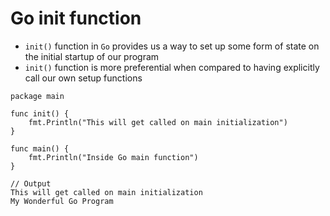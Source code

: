 # **Go init function**
- `init()` function in `Go` provides us a way to set up some form of state on the initial startup of our program
- `init()` function is more preferential when compared to having explicitly call our own setup functions
```golang
package main

func init() {
    fmt.Println("This will get called on main initialization")
}

func main() {
    fmt.Println("Inside Go main function")
}

// Output
This will get called on main initialization
My Wonderful Go Program
```